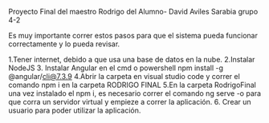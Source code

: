 Proyecto Final del maestro Rodrigo del Alumno- David Aviles Sarabia grupo 4-2

Es muy importante correr estos pasos para que el sistema pueda funcionar correctamente y lo pueda revisar.

1.Tener internet, debido a que usa una base de datos en la nube.
2.Instalar NodeJS
3. Instalar Angular en el cmd o powershell npm install -g @angular/cli@7.3.9
4.Abrir la carpeta en visual studio code y correr el comando  npm i en la carpeta RODRIGO FINAL
5.En la carpeta RodrigoFinal una vez instalado el npm i, es necesario correr el comando ng serve -o para que corra un servidor virtual y empieze a correr la aplicación.
6. Crear un usuario para poder utilizar la aplicación.
